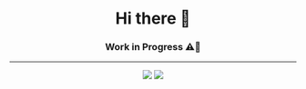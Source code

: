 <h1 align="center"> Hi there 👋 </h1>
<h3 align="center"> Work in Progress ⚠️👷 </h3>
<hr>
<p align = "center">
  <img src = "https://github-readme-stats.vercel.app/api?username=lozanasc&show_icons=true&theme=graywhite&line_height=27">
  <img src = "https://github-readme-stats.vercel.app/api/top-langs/?username=lozanasc&hide=css,html&theme=graywhite">
</p>
